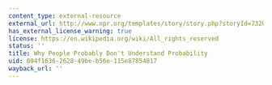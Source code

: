 ```yaml
---
content_type: external-resource
external_url: http://www.npr.org/templates/story/story.php?storyId=7320273
has_external_license_warning: true
license: https://en.wikipedia.org/wiki/All_rights_reserved
status: ''
title: Why People Probably Don't Understand Probability
uid: 094f1636-2628-49be-b56e-115e87854817
wayback_url: ''
---
```

